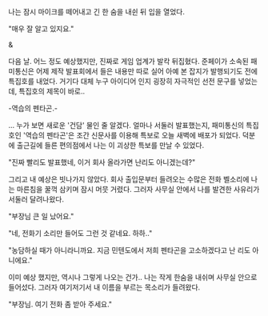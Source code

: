 나는 잠시 마이크를 떼어내고 긴 한 숨을 내쉰 뒤 입을 열었다.

"매우 잘 알고 있지요." 

& 

다음 날. 어느 정도 예상했지만, 진짜로 게임 업계가 발칵 뒤집혔다.
준페이가 소속된 패미통신은 어제 제작 발표회에서 들은 내용만 따로 실어 아예 본 잡지가 발행되기도 전에 특집호를 내었다.
거기다 대체 누구 아이디어 인지 굉장히 자극적인 선전 문구를 넣었는데, 특집호의 제목이 바로..

-역습의 펜타곤.- 

... 누가 보면 새로운 '건담' 물인 줄 알겠다.
얼마나 서둘러 발표했는지, 패미통신의 특집호인 '역습의 펜타곤'은 조간 신문사를 이용해 특보로 오늘 새벽에 배포가 되었다.
덕분에 출근길에 들른 편의점에서 나는 이 괴상한 특보를 만날 수 있었다.

"진짜 빨리도 발표했네, 이거 회사 올라가면 난리도 아니겠는데?" 

그리고 내 예상은 빗나가지 않았다. 회사 출입문부터 들려오는 수많은 전화 벨소리에 나는 마른침을 꿀꺽 삼키며 잠시 머뭇 거렸다.
그러자 사무실 안에서 나를 발견한 사유리가 서둘러 달려나왔다.

"부장님 큰 일 났어요." 

"네, 전화기 소리만 들어도 그런 것 같네요. 하하.." 

"농담하실 때가 아니라니까요. 지금 민텐도에서 저희 펜타곤을 고소하겠다고 난 리도 아니에요." 

이미 예상 했지만, 역시나 그렇게 나오는 건가..
나는 작게 한숨을 내쉬며 사무실 안으로 들어섰다. 그러자 여기저기서 내 이름을 부르는 목소리가 들려왔다.

"부장님. 여기 전화 좀 받아 주세요." 